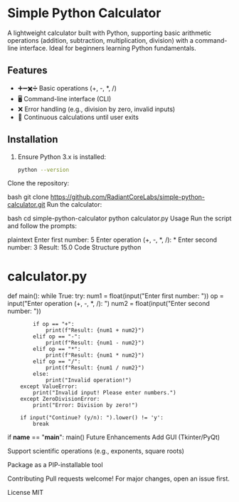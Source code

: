 # Simple Python Calculator

A lightweight calculator built with Python, supporting basic arithmetic operations (addition, subtraction, multiplication, division) with a command-line interface. Ideal for beginners learning Python fundamentals.


## Features
- ➕➖✖️➗ Basic operations (+, -, *, /)
- 🖥️ Command-line interface (CLI)
- ❌ Error handling (e.g., division by zero, invalid inputs)
- 🔄 Continuous calculations until user exits

## Installation
1. Ensure Python 3.x is installed:
   ```bash
   python --version
Clone the repository:

bash
git clone https://github.com/RadiantCoreLabs/simple-python-calculator.git
Run the calculator:

bash
cd simple-python-calculator
python calculator.py
Usage
Run the script and follow the prompts:

plaintext
Enter first number: 5
Enter operation (+, -, *, /): *
Enter second number: 3
Result: 15.0
Code Structure
python
# calculator.py
def main():
    while True:
        try:
            num1 = float(input("Enter first number: "))
            op = input("Enter operation (+, -, *, /): ")
            num2 = float(input("Enter second number: "))
            
            if op == "+":
                print(f"Result: {num1 + num2}")
            elif op == "-":
                print(f"Result: {num1 - num2}")
            elif op == "*":
                print(f"Result: {num1 * num2}")
            elif op == "/":
                print(f"Result: {num1 / num2}")
            else:
                print("Invalid operation!")
        except ValueError:
            print("Invalid input! Please enter numbers.")
        except ZeroDivisionError:
            print("Error: Division by zero!")
        
        if input("Continue? (y/n): ").lower() != 'y':
            break

if __name__ == "__main__":
    main()
Future Enhancements
Add GUI (Tkinter/PyQt)

Support scientific operations (e.g., exponents, square roots)

Package as a PIP-installable tool

Contributing
Pull requests welcome! For major changes, open an issue first.

License
MIT

